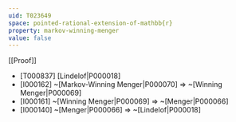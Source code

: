 ```yaml
---
uid: T023649
space: pointed-rational-extension-of-mathbb{r}
property: markov-winning-menger
value: false
---
```

[[Proof]]

* [T000837] [Lindelof|P000018]
* [I000162] ~[Markov-Winning Menger|P000070] => ~[Winning Menger|P000069]
* [I000161] ~[Winning Menger|P000069] => ~[Menger|P000066]
* [I000140] ~[Menger|P000066] => ~[Lindelof|P000018]

